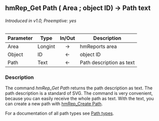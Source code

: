## hmRep_Get Path ( Area ; object ID) → Path text
###### Introduced in v1.0, Preemptive: yes

|Parameter|Type|In/Out|Description
|---|---|:---:|---
|Area|Longint|→|hmReports area
|Object|ID|←|object ID
|Path|Text|←|Path description as text

### Description
The command *hmRep_Get Path* returns the path description as text. The path description is a standard of SVG. The command is very convenient, because you can easily receive the whole path as text. With the text, you can create a new path with [hmRep_Create Path](hmRep_CreatePath.md).

For a documentation of all path types see [Path types](../Appendix/PathTypes.md).

